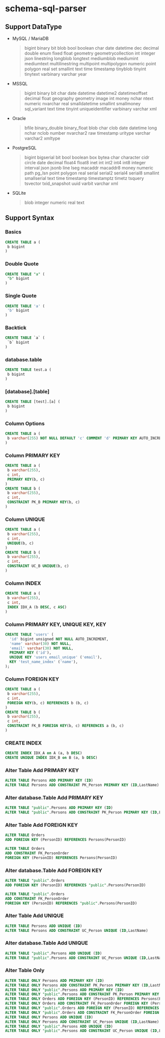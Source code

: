 # schema-sql-parser

## Support DataType

- MySQL / MariaDB

  > bigint
  > binary
  > bit
  > blob
  > bool
  > boolean
  > char
  > date
  > datetime
  > dec
  > decimal
  > double
  > enum
  > fixed
  > float
  > geometry
  > geometrycollection
  > int
  > integer
  > json
  > linestring
  > longblob
  > longtext
  > mediumblob
  > mediumint
  > mediumtext
  > multilinestring
  > multipoint
  > multipolygon
  > numeric
  > point
  > polygon
  > real
  > set
  > smallint
  > text
  > time
  > timestamp
  > tinyblob
  > tinyint
  > tinytext
  > varbinary
  > varchar
  > year

- MSSQL

  > bigint
  > binary
  > bit
  > char
  > date
  > datetime
  > datetime2
  > datetimeoffset
  > decimal
  > float
  > geography
  > geometry
  > image
  > int
  > money
  > nchar
  > ntext
  > numeric
  > nvarchar
  > real
  > smalldatetime
  > smallint
  > smallmoney
  > sql_variant
  > text
  > time
  > tinyint
  > uniqueidentifier
  > varbinary
  > varchar
  > xml

- Oracle

  > bfile
  > binary_double
  > binary_float
  > blob
  > char
  > clob
  > date
  > datetime
  > long
  > nchar
  > nclob
  > number
  > nvarchar2
  > raw
  > timestamp
  > uritype
  > varchar
  > varchar2
  > xmltype

- PostgreSQL

  > bigint
  > bigserial
  > bit
  > bool
  > boolean
  > box
  > bytea
  > char
  > character
  > cidr
  > circle
  > date
  > decimal
  > float4
  > float8
  > inet
  > int
  > int2
  > int4
  > int8
  > integer
  > interval
  > json
  > jsonb
  > line
  > lseg
  > macaddr
  > macaddr8
  > money
  > numeric
  > path
  > pg_lsn
  > point
  > polygon
  > real
  > serial
  > serial2
  > serial4
  > serial8
  > smallint
  > smallserial
  > text
  > time
  > timestamp
  > timestamptz
  > timetz
  > tsquery
  > tsvector
  > txid_snapshot
  > uuid
  > varbit
  > varchar
  > xml

- SQLite
  > blob
  > integer
  > numeric
  > real
  > text

## Support Syntax

### Basics

```sql
CREATE TABLE a (
 b bigint
)
```

### Double Quote

```sql
CREATE TABLE "a" (
 "b" bigint
)
```

### Single Quote

```sql
CREATE TABLE 'a' (
 'b' bigint
)
```

### Backtick

```sql
CREATE TABLE `a` (
 `b` bigint
)
```

### database.table

```sql
CREATE TABLE test.a (
 b bigint
)
```

### [database].[table]

```sql
CREATE TABLE [test].[a] (
 b bigint
)
```

### Column Options

```sql
CREATE TABLE a (
 b varchar(255) NOT NULL DEFAULT 'c' COMMENT 'd' PRIMARY KEY AUTO_INCREMENT UNIQUE
)
```

### Column PRIMARY KEY

```sql
CREATE TABLE a (
 b varchar(255),
 c int,
 PRIMARY KEY(b, c)
)
CREATE TABLE b (
 b varchar(255),
 c int,
 CONSTRAINT PK_B PRIMARY KEY(b, c)
)
```

### Column UNIQUE

```sql
CREATE TABLE a (
 b varchar(255),
 c int,
 UNIQUE(b, c)
)
CREATE TABLE b (
 b varchar(255),
 c int,
 CONSTRAINT UC_B UNIQUE(b, c)
)
```

### Column INDEX

```sql
CREATE TABLE a (
 b varchar(255),
 c int,
 INDEX IDX_A (b DESC, c ASC)
)
```

### Column PRIMARY KEY, UNIQUE KEY, KEY

```sql
CREATE TABLE 'users' (
  'id' bigint unsigned NOT NULL AUTO_INCREMENT,
  'name' varchar(30) NOT NULL,
  'email' varchar(30) NOT NULL,
  PRIMARY KEY ('id'),
  UNIQUE KEY 'users_email_unique' ('email'),
  KEY 'test_name_index' ('name'),
);
```

### Column FOREIGN KEY

```sql
CREATE TABLE a (
 b varchar(255),
 c int,
 FOREIGN KEY(b, c) REFERENCES b (b, c)
)
CREATE TABLE b (
 b varchar(255),
 c int,
 CONSTRAINT FK_B FOREIGN KEY(b, c) REFERENCES a (b, c)
)
```

### CREATE INDEX

```sql
CREATE INDEX IDX_A on A (a, b DESC)
CREATE UNIQUE INDEX IDX_B on B (a, b DESC)
```

### Alter Table Add PRIMARY KEY

```sql
ALTER TABLE Persons ADD PRIMARY KEY (ID)
ALTER TABLE Persons ADD CONSTRAINT PK_Person PRIMARY KEY (ID,LastName)
```

### Alter database.Table Add PRIMARY KEY

```sql
ALTER TABLE "public".Persons ADD PRIMARY KEY (ID)
ALTER TABLE "public".Persons ADD CONSTRAINT PK_Person PRIMARY KEY (ID,LastName)
```

### Alter Table Add FOREIGN KEY

```sql
ALTER TABLE Orders
ADD FOREIGN KEY (PersonID) REFERENCES Persons(PersonID)

ALTER TABLE Orders
ADD CONSTRAINT FK_PersonOrder
FOREIGN KEY (PersonID) REFERENCES Persons(PersonID)
```

### Alter database.Table Add FOREIGN KEY

```sql
ALTER TABLE "public".Orders
ADD FOREIGN KEY (PersonID) REFERENCES "public".Persons(PersonID)

ALTER TABLE "public".Orders
ADD CONSTRAINT FK_PersonOrder
FOREIGN KEY (PersonID) REFERENCES "public".Persons(PersonID)
```

### Alter Table Add UNIQUE

```sql
ALTER TABLE Persons ADD UNIQUE (ID)
ALTER TABLE Persons ADD CONSTRAINT UC_Person UNIQUE (ID,LastName)
```

### Alter database.Table Add UNIQUE

```sql
ALTER TABLE "public".Persons ADD UNIQUE (ID)
ALTER TABLE "public".Persons ADD CONSTRAINT UC_Person UNIQUE (ID,LastName)
```

### Alter Table Only

```sql
ALTER TABLE ONLY Persons ADD PRIMARY KEY (ID)
ALTER TABLE ONLY Persons ADD CONSTRAINT PK_Person PRIMARY KEY (ID,LastName)
ALTER TABLE ONLY "public".Persons ADD PRIMARY KEY (ID)
ALTER TABLE ONLY "public".Persons ADD CONSTRAINT PK_Person PRIMARY KEY (ID,LastName)
ALTER TABLE ONLY Orders ADD FOREIGN KEY (PersonID) REFERENCES Persons(PersonID)
ALTER TABLE ONLY Orders ADD CONSTRAINT FK_PersonOrder FOREIGN KEY (PersonID) REFERENCES Persons(PersonID)
ALTER TABLE ONLY "public".Orders ADD FOREIGN KEY (PersonID) REFERENCES "public".Persons(PersonID)
ALTER TABLE ONLY "public".Orders ADD CONSTRAINT FK_PersonOrder FOREIGN KEY (PersonID) REFERENCES "public".Persons(PersonID)
ALTER TABLE ONLY Persons ADD UNIQUE (ID)
ALTER TABLE ONLY Persons ADD CONSTRAINT UC_Person UNIQUE (ID,LastName)
ALTER TABLE ONLY "public".Persons ADD UNIQUE (ID)
ALTER TABLE ONLY "public".Persons ADD CONSTRAINT UC_Person UNIQUE (ID,LastName)
```
